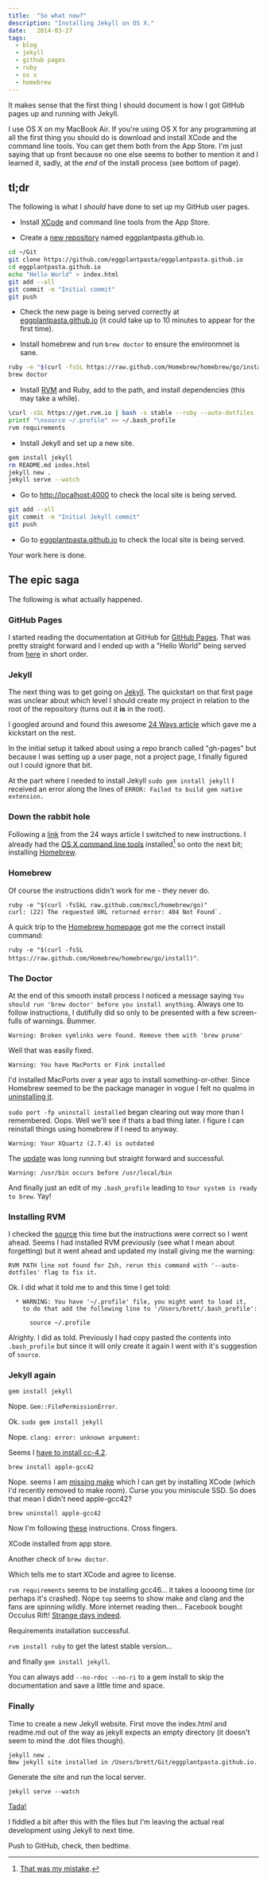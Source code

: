 ```yaml
---
title:  "So what now?"
description: "Installing Jekyll on OS X."
date:   2014-03-27
tags: 
  - blog
  - jekyll
  - github pages
  - ruby
  - os x
  - homebrew
---
```


It makes sense that the first thing I should document is how I got GitHub pages up and running with Jekyll.

I use OS X on my MacBook Air. If you're using OS X for any programming at all the first thing you should do is download and install XCode and the command line tools. You can get them both from the App Store. I'm just saying that up front because no one else seems to bother to mention it and I learned it, sadly, at the *end* of the install process (see bottom of page).


## tl;dr

The following is what I *should* have done to set up my GitHub user pages.

* Install [XCode](https://itunes.apple.com/au/app/xcode/id497799835?mt=12) and command line tools from the App Store.

* Create a [new repository](https://github.com/new) named eggplantpasta.github.io.

```bash
cd ~/Git
git clone https://github.com/eggplantpasta/eggplantpasta.github.io
cd eggplantpasta.github.io
echo "Hello World" > index.html
git add --all
git commit -m "Initial commit"
git push
```

* Check the new page is being served correctly at [eggplantpasta.github.io](http://eggplantpasta.github.io) (it could take up to 10 minutes to appear for the first time).

* Install homebrew and run `brew doctor` to ensure the environmnet is sane.

```bash
ruby -e "$(curl -fsSL https://raw.github.com/Homebrew/homebrew/go/install)"
brew doctor
```

* Install [RVM](http://rvm.io) and Ruby, add to the path, and install dependencies (this may take a while). 

```bash
\curl -sSL https://get.rvm.io | bash -s stable --ruby --auto-dotfiles
printf "\nsource ~/.profile" >> ~/.bash_profile
rvm requirements
```

* Install Jekyll and set up a new site.

```bash
gem install jekyll
rm README.md index.html
jekyll new .
jekyll serve --watch
```

* Go to [http://localhost:4000](http://localhost:4000) to check the local site is being served.

```bash
git add --all
git commit -m "Initial Jekyll commit"
git push
```

* Go to [eggplantpasta.github.io](http://eggplantpasta.github.io) to check the local site is being served.

Your work here is done.

## The epic saga

The following is what actually happened.

### GitHub Pages

I started reading the documentation at GitHub for [GitHub Pages](http://pages.github.com). That was pretty straight forward and I ended up with a "Hello World" being served from [here](http://eggplantpasta.github.io) in short order.

### Jekyll

The next thing was to get going on [Jekyll](http://jekyllrb.com). The quickstart on that first page was unclear about which level I should create my project in relation to the root of the repository (turns out it **is** in the root).

I googled around and found this awesome [24 Ways article](http://24ways.org/2013/get-started-with-github-pages/) which gave me a kickstart on the rest.

In the initial setup it talked about using a repo branch called "gh-pages" but because I was setting up a user page, not a project page, I finally figured out I could ignore that bit.

At the part where I needed to install Jekyll `sudo gem install jekyll` I received an error along the lines of `ERROR: Failed to build gem native extension.`

### Down the rabbit hole

Following a [link](http://andytaylor.me/2012/11/03/installing-ruby-and-jekyll/) from the 24 ways article I switched to new instructions. I already had the [OS X command line tools](https://developer.apple.com/downloads/index.action) installed[^1] so onto the next bit; installing [Homebrew](http://brew.sh).

### Homebrew

Of course the instructions didn't work for me - they never do.

```
ruby -e "$(curl -fsSkL raw.github.com/mxcl/homebrew/go)"
curl: (22) The requested URL returned error: 404 Not Found`.
```

A quick trip to the [Homebrew homepage](http://brew.sh) got me the correct install command:

`ruby -e "$(curl -fsSL https://raw.github.com/Homebrew/homebrew/go/install)"`.

### The Doctor

At the end of this smooth install process I noticed a message saying `You should run 'brew doctor' before you install anything`. Always one to follow instructions, I dutifully did so only to be presented with a few screen-fulls of warnings. Bummer.

`Warning: Broken symlinks were found. Remove them with 'brew prune'`

Well that was easily fixed.

`Warning: You have MacPorts or Fink installed`

I'd installed MacPorts over a year ago to install something-or-other. Since Homebrew seemed to be the package manager in vogue I felt no qualms in [uninstalling it](https://guide.macports.org/chunked/installing.macports.uninstalling.html).

`sudo port -fp uninstall installed` began clearing out way more than I remembered. Oops. Well we'll see if thats a bad thing later. I figure I can reinstall things using homebrew if I need to anyway.

`Warning: Your XQuartz (2.7.4) is outdated`

The [update](https://xquartz.macosforge.org/landing/) was long running but straight forward and successful.

`Warning: /usr/bin occurs before /usr/local/bin`

And finally just an edit of my `.bash_profile` leading to `Your system is ready to brew`. Yay!

### Installing RVM

I checked the [source](http://rvm.io/rvm/install) this time but the instructions were correct so I went ahead. Seems I had installed RVM previously (see what I mean about forgetting) but it went ahead and updated my install giving me the warning: 

`RVM PATH line not found for Zsh, rerun this command with '--auto-dotfiles' flag to fix it.`

Ok. I did what it told me to and this time I get told:

```
  * WARNING: You have '~/.profile' file, you might want to load it,
    to do that add the following line to '/Users/brett/.bash_profile':

      source ~/.profile
```

Alrighty. I did as told. Previously I had copy pasted the contents into `.bash_profile` but since it will only create it again I went with it's suggestion of `source`.

### Jekyll again 

`gem install jekyll`

Nope. `Gem::FilePermissionError`.

Ok. `sudo gem install jekyll`

Nope. `clang: error: unknown argument:`

Seems I [have to install cc-4.2](http://stackoverflow.com/questions/21664841/unable-to-install-jekyll-on-mac-osx-10-9-1-with-xcode-and-rvm-installed).

`brew install apple-gcc42`

Nope. seems I am [missing make](http://stackoverflow.com/questions/10725767/error-installing-jekyll-native-extension-build) which I can get by installing XCode (which I'd recently removed to make room). Curse you you miniscule SSD. So does that mean I didn't need apple-gcc42?

`brew uninstall apple-gcc42`

Now I'm following [these](http://davidensinger.com/2013/03/installing-jekyll/) instructions. Cross fingers.

XCode installed from app store.

Another check of `brew doctor`.

Which tells me to start XCode and agree to license.

`rvm requirements` seems to be installing gcc46... it takes a loooong time (or perhaps it's crashed). Nope `top` seems to show make and clang and the fans are spinning wildly. More internet reading then... Facebook bought Occulus Rift! [Strange days indeed](https://www.youtube.com/watch?v=gBCdlBrgEmE).

Requirements installation successful.

`rvm install ruby` to get the latest stable version...

and finally `gem install jekyll`.

You can always add `--no-rdoc --no-ri` to a gem install to skip the documentation and save a little time and space.

### Finally

Time to create a new Jekyll website. First move the index.html and readme.md out of the way as jekyll expects an empty directory (it doesn't seem to mind the .dot files though).

```
jekyll new .
New jekyll site installed in /Users/brett/Git/eggplantpasta.github.io.
```

Generate the site and run the local server.

`jekyll serve --watch`

[Tada!](http://localhost:4000)

I fiddled a bit after this with the files but I'm leaving the actual real development using Jekyll to next time.

Push to GitHub, check, then bedtime.

[^1]: [That was my mistake](https://www.youtube.com/watch?v=9AKQ2H4QW9M).